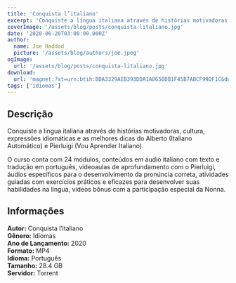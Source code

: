 ```yaml
---
title: 'Conquista l’italiano'
excerpt: 'Conquiste a língua italiana através de histórias motivadoras, cultura, expressões idiomáticas e as melhores dicas do Alberto (Italiano Automático) e Pierluigi (Vou Aprender Italiano).  O curso conta com 24 módulos, conteúdos em áudio italiano com texto e tradução em português, videoau'
coverImage: '/assets/blog/posts/conquista-litaliano.jpg'
date: '2020-06-20T03:00:00.000Z'
author:
  name: Joe Haddad
  picture: '/assets/blog/authors/joe.jpeg'
ogImage:
  url: '/assets/blog/posts/conquista-litaliano.jpg'
download:
  url: 'magnet:?xt=urn:btih:BDA3329AEB393DDA1A8650DB1F45B7ABCF99DF1C&dn=Conquista%20l%27italiano&tr=udp%3a%2f%2ftracker.openbittorrent.com%3a1337%2fannounce&tr=udp%3a%2f%2ftracker.opentrackr.org%3a1337%2fannounce'
tags: ['idiomas']
---
```

<h2>Descrição</h2>
<p></p><p>Conquiste a língua italiana através de histórias motivadoras, cultura, expressões idiomáticas e as melhores dicas do Alberto (Italiano Automático) e Pierluigi (Vou Aprender Italiano).</p><p>O curso conta com 24 módulos, conteúdos em áudio italiano com texto e tradução em português, videoaulas de aprofundamento com o Pierluigi, áudios específicos para o desenvolvimento da pronúncia correta, atividades guiadas com exercícios práticos e eficazes para desenvolver suas habilidades na língua, vídeos bônus com a participação especial da Nonna.</p><h2>Informações</h2><p><strong>Autor:</strong> Conquista l’italiano<br/><strong>Gênero:</strong> Idiomas<br/><strong>Ano de Lançamento:</strong> 2020<br/><strong>Formato:</strong> MP4<br/><strong>Idioma:</strong> Português<br/><strong>Tamanho:</strong> 28.4 GB<br/><strong>Servidor:</strong> Torrent</p>